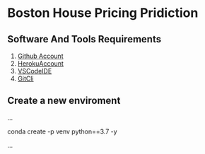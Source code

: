 # Boston House Pricing Pridiction

## Software And Tools Requirements
1. [Github Account](https://github.com)
2. [HerokuAccount](https://heroku.com)
3. [VSCodeIDE](https://code.visualstudio.com)
4. [GitCli](https://git-scm.com/book/en/v2/Getting-Started-The-Command-Line)

## Create a new enviroment
...

conda create -p venv python==3.7 -y

...